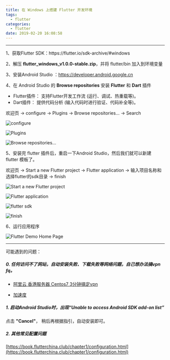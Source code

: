 ```yaml
---
title: 在 Windows 上搭建 Flutter 开发环境
tags:
  - flutter
categories:
  - flutter
date: 2019-02-20 16:08:58
---
```


<hr>
1、获取Flutter SDK：https://flutter.io/sdk-archive/#windows

2、解压 **flutter_windows_v1.0.0-stable.zip**，并将 flutter/bin 加入到环境变量

3、安装Android Studio ：https://developer.android.google.cn

4、在 Android Studio 的 **Browse repositories** 安装 **Flutter** 和 **Dart** 插件
- Flutter插件： 支持Flutter开发工作流 (运行、调试、热重载等)。
- Dart插件： 提供代码分析 (输入代码时进行验证、代码补全等)。
<!--more--> 
欢迎页 -> configure -> Plugins -> Browse repositories... -> Search

![configure](http://wx4.sinaimg.cn/large/006ar8zggy1g0cy57wy3qj30mr0ng3zw.jpg)

![Plugins](http://wx4.sinaimg.cn/large/006ar8zggy1g0cy5amfb5j30ru0nttac.jpg)

![Browse repositories...](http://wx4.sinaimg.cn/large/006ar8zggy1g0cy5d3o4xj30so0o20v9.jpg)

5、安装完 flutter 插件后，重启一下Android Studio，然后我们就可以新建 flutter 模板了。

欢迎页 -> Start a new Flutter project -> Flutter application -> 输入项目名称和选择flutter的sdk目录 -> finish

![Start a new Flutter project](http://wx4.sinaimg.cn/large/006ar8zggy1g0cyaijpcwj30mu0i3q3y.jpg)

![Flutter application](http://wx4.sinaimg.cn/large/006ar8zggy1g0cyie6pehj30ru0nn3zo.jpg)

![flutter sdk ](http://wx4.sinaimg.cn/large/006ar8zggy1g0cyigbo29j30ru0nn75k.jpg)

![finish](http://wx4.sinaimg.cn/large/006ar8zggy1g0cyij36rtj30ru0nnjsk.jpg)

6、运行应用程序

![Flutter Demo Home Page](http://wx4.sinaimg.cn/large/006ar8zggy1g0cyqjwvnkj313n0q7wka.jpg)

---

可能遇到的问题：
##### 0. 任何访问不了网站，自动安装失败、下载失败等网络问题，自己想办法搞vpn fq。

- [阿里云 香港服务器 Centos7 3分钟搞定vpn](https://www.cnblogs.com/CyLee/p/10401766.html)

- [加速度](https://dc.36fy.com/)

##### 1. 启动Android Studio时，出现“Unable to access Android SDK add-on list”
点击 **"Cancel"**， 稍后再根据指引，自动安装即可。

##### 2. 其他常见配置问题
[https://book.flutterchina.club/chapter1/configuration.html](https://book.flutterchina.club/chapter1/configuration.html)